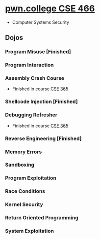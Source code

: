 # [pwn.college CSE 466](https://pwn.college/cse466-f2023/)
- Computer Systems Security
## Dojos
### Program Misuse **[Finished]**
### Program Interaction
### Assembly Crash Course
- Finished in course [CSE 365](https://github.com/he15enbug/cse-365)
### Shellcode Injection **[Finished]**
### Debugging Refresher
- Finished in course [CSE 365](https://github.com/he15enbug/cse-365)
### Reverse Engineering **[Finished]**
### Memory Errors
### Sandboxing
### Program Exploitation
### Race Conditions
### Kernel Security
### Return Oriented Programming
### System Exploitation

